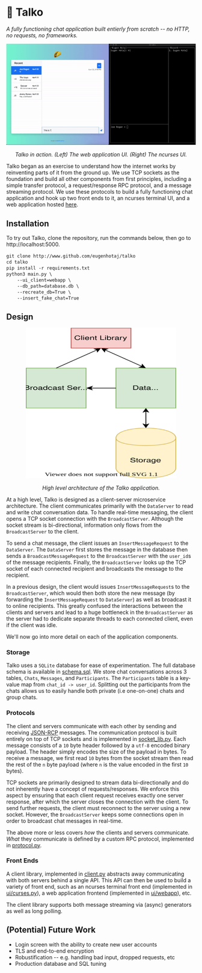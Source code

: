 # 🌮 Talko

*A fully functioning chat application built entierly from scratch -- no HTTP, 
no requests, no frameworks.*

<div align="center">
  <img src="images/talko_demo.gif">
  <p><i>
    Talko in action. (Left) The web application UI. (Right) The ncurses UI.
  </i></p>
</div>

Talko began as an exercise to understand how the internet works by reinventing
parts of it from the ground up. We use TCP sockets as the foundation and build
all other components from first principles, including a simple transfer 
protocol, a request/response RPC protocol, and a message streaming protocol. We
use these protocols to build a fully functioning chat application and hook up 
two front ends to it, an ncurses terminal UI, and a web application hosted
[here](http://talko-dev.herokuapp.com/?user_id=1).

## Installation

To try out Talko, clone the repository, run the commands below, then go to 
http://localhost:5000.

```shell
git clone http://www.github.com/eugenhotaj/talko
cd talko
pip install -r requirements.txt
python3 main.py \
    --ui_client=webapp \ 
    --db_path=database.db \
    --recreate_db=True \
    --insert_fake_chat=True
```

## Design

<div align="center">
  <img src="images/architecture.svg" width="400" height="400">
  <p><i>High level architecture of the Talko application.</i></p>
</div>

At a high level, Talko is designed as a client-server microservice architecture.
The client communicates primarily with the `DataServer` to read and write chat
conversation data. To handle real-time messaging, the client opens a TCP socket
connection with the `BroadcastServer`. Although the socket stream is 
bi-directional, information only flows from the `BroadcastServer` to the client. 

To send a chat message, the client issues an `InsertMessageRequest` to the 
`DataServer`. The `DataServer` first stores the message in the database then
sends a `BroadcastMessageRequest` to the `BroadcastServer` with the `user_id`s 
of the message recipients. Finally, the `BroadcastServer` looks up the TCP 
socket of each connected recipient and broadcasts the message to the recipient.

In a previous design, the client would issues `InsertMessageRequest`s to the 
`BroadcastServer`, which would then both store the new message (by forwarding
the `InsertMessageRequest` to `DataServer`) as well as broadcast it to online
recipients. This greatly confused the interactions between the clients and
servers and lead to a huge bottleneck in the `BroadcastServer` as the server had
to dedicate separate threads to each connected client, even if the client was 
idle. 

We'll now go into more detail on each of the application components.

### Storage

Talko uses a `SQLite` database for ease of experimentation. The full database
schema is available in [schema.sql](talko/schema.sql). We store chat 
conversations across 3 tables, `Chats`, `Messages`, and `Participants`. The 
`Participants` table is a key-value map from `chat_id -> user_id`. Splitting out
the participants from the chats allows us to easily handle both private (i.e
one-on-one) chats and group chats.

### Protocols

The client and servers communicate with each other by sending and receiving
[JSON-RCP](https://www.jsonrpc.org/specification) messages. The communication
protocol is built entirely on top of TCP sockets and is implemented in 
[socket\_lib.py](talko/socket_lib.py). Each message consists of a `10` byte 
header followed by a `utf-8` encoded binary payload. The header simply encodes 
the size of the payload in bytes. To receive a message, we first read `10` bytes
from the socket stream then read the rest of the `n` byte payload (where `n`
is the value encoded in the first `10` bytes).

TCP sockets are primarily designed to stream data bi-directionally and do not
inherently have a concept of requests/responses. We enforce this aspect by 
ensuring that each client request receives exactly one server response, after 
which the server closes the connection with the client. To send further
requests, the client must reconnect to the server using a new socket. However,
the `BroadcastServer` keeps some connections open in order to broadcast chat
messages in real-time. 

The above more or less covers *how* the clients and servers communicate. *What*
they communicate is defined by a custom RPC protocol, implemented in 
[protocol.py](talko/protocol.py).

### Front Ends
A client library, implemented in [client.py](talko/client.py) abstracts away
communicating with both servers behind a single API. This API can then be used
to build a variety of front end, such as an ncurses terminal front end 
(implemented in [ui/curses.py](talko/ui/curses_ui.py)), a web application 
frontend (implemented in [ui/webapp](talko/ui/webapp)), etc.

The client library supports both message streaming via (async) generators as
well as long polling.

## (Potential) Future Work

* Login screen with the ability to create new user accounts
* TLS and end-to-end encryption
* Robustification -- e.g. handling bad input, dropped requests, etc
* Production database and SQL tuning
